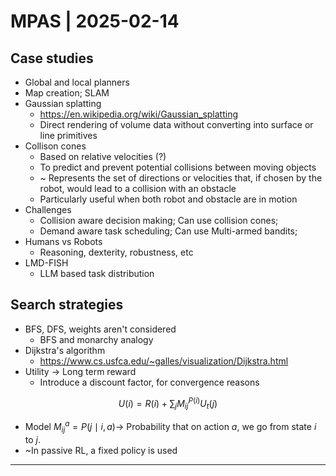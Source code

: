 # MPAS | 2025-02-14

## Case studies

- Global and local planners
- Map creation; SLAM
- Gaussian splatting
  - <https://en.wikipedia.org/wiki/Gaussian_splatting>
  - Direct rendering of volume data without converting into surface or line primitives
- Collison cones
  - Based on relative velocities (?)
  - To predict and prevent potential collisions between moving objects
  - ~ Represents the set of directions or velocities that, if chosen by the robot, would lead to a collision with an obstacle
  - Particularly useful when both robot and obstacle are in motion
- Challenges
  - Collision aware decision making; Can use collision cones;
  - Demand aware task scheduling; Can use Multi-armed bandits;
- Humans vs Robots
  - Reasoning, dexterity, robustness, etc
- LMD-FISH
  - LLM based task distribution

## Search strategies

- BFS, DFS, weights aren't considered
  - BFS and monarchy analogy
- Dijkstra's algorithm
  - <https://www.cs.usfca.edu/~galles/visualization/Dijkstra.html>
- Utility $\to$ Long term reward
  - Introduce a discount factor, for convergence reasons

$$
U(i) = R(i) + \sum_{j} M_{ij}^{P(i)} U_t(j)
$$

  - Model $M_{ij}^a = P(j \mid i, a) \to$ Probability that on action $a$, we go from state $i$ to $j$.
- ~In passive RL, a fixed policy is used

---

